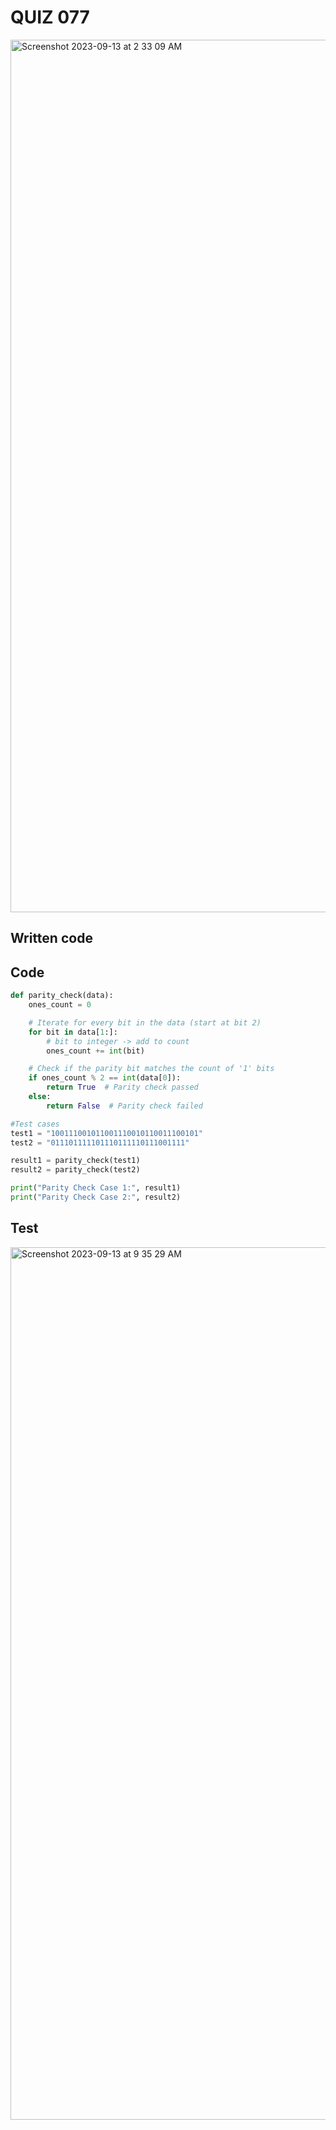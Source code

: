 # QUIZ 077

<img width="1396" alt="Screenshot 2023-09-13 at 2 33 09 AM" src="https://github.com/Madaniarias/Year-2/assets/111761417/ce9e8ac7-ec34-4872-a9dc-139e72d670a3">

## Written code


## Code

```.py
def parity_check(data):
    ones_count = 0

    # Iterate for every bit in the data (start at bit 2)
    for bit in data[1:]:
        # bit to integer -> add to count
        ones_count += int(bit)

    # Check if the parity bit matches the count of '1' bits
    if ones_count % 2 == int(data[0]):
        return True  # Parity check passed
    else:
        return False  # Parity check failed

#Test cases
test1 = "100111001011001110010110011100101"
test2 = "011101111101110111110111001111"

result1 = parity_check(test1)
result2 = parity_check(test2)

print("Parity Check Case 1:", result1)
print("Parity Check Case 2:", result2)
```

## Test
<img width="1396" alt="Screenshot 2023-09-13 at 9 35 29 AM" src="https://github.com/Madaniarias/Year-2/assets/111761417/38f130c7-a0ff-4d22-955f-c8dae723b5f7">
